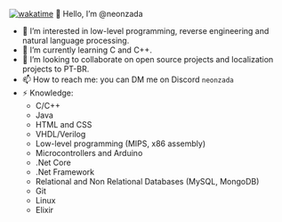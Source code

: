 [![wakatime](https://wakatime.com/badge/user/505eac5d-145c-400e-9f68-7d22aaab0e2d.svg)](https://wakatime.com/@505eac5d-145c-400e-9f68-7d22aaab0e2d)
👋 Hello, I’m @neonzada
- 👀 I’m interested in low-level programming, reverse engineering and natural language processing.
- 🌱 I’m currently learning C and C++.
- 💞️ I’m looking to collaborate on open source projects and localization projects to PT-BR.
- 📫 How to reach me: you can DM me on Discord ```neonzada``` <img src="discord.svg" width="16" height="16">
- ⚡ Knowledge:
  - C/C++
  - Java
  - HTML and CSS
  - VHDL/Verilog
  - Low-level programming (MIPS, x86 assembly)
  - Microcontrollers and Arduino
  - .Net Core
  - .Net Framework
  - Relational and Non Relational Databases (MySQL, MongoDB)
  - Git
  - Linux
  - Elixir

<!---
ZazaDev/ZazaDev is a ✨ special ✨ repository because its `README.md` (this file) appears on your GitHub profile.
You can click the Preview link to take a look at your changes.
--->
